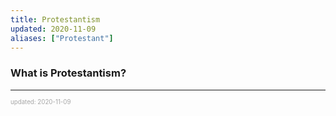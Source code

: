 ```yaml
---
title: Protestantism
updated: 2020-11-09
aliases: ["Protestant"]
---
```


### What is Protestantism?

---

<sup><sub><font color="#a6a6a6">updated: 2020-11-09</font></sub></sup>
